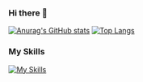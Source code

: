 ### Hi there 👋
[![Anurag's GitHub stats](https://github-readme-stats.vercel.app/api?username=jnpi-t6)](https://github.com/anuraghazra/github-readme-stats)
[![Top Langs](https://github-readme-stats.vercel.app/api/top-langs/?username=jnpi-t6
)](https://github.com/anuraghazra/github-readme-stats)

### My Skills
[![My Skills](https://skillicons.dev/icons?i=,html,css,js,nodejs,npm,react,nextjs,github,netlify,styledcomponents)](https://skillicons.dev)
<!--
**jnpi-t6/jnpi-t6** is a ✨ _special_ ✨ repository because its `README.md` (this file) appears on your GitHub profile.

Here are some ideas to get you started:

- 🔭 I’m currently working on ...
- 🌱 I’m currently learning ...
- 👯 I’m looking to collaborate on ...
- 🤔 I’m looking for help with ...
- 💬 Ask me about ...
- 📫 How to reach me: ...
- 😄 Pronouns: ...
- ⚡ Fun fact: ...
-->
